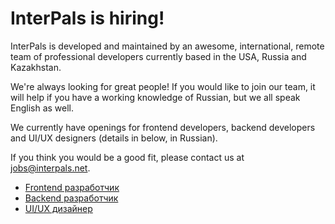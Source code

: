 # InterPals is hiring!

InterPals is developed and maintained by an awesome, international, remote 
team of professional developers currently based in the USA, Russia and 
Kazakhstan. 

We're always looking for great people! If you would like to join our team, 
it will help if you have a working knowledge of Russian, but we all speak 
English as well. 

We currently have openings for frontend developers, 
backend developers and UI/UX designers (details in below, in Russian). 

If you think you would be a good fit, 
please contact us at [jobs@interpals.net](mailto:jobs@interpals.net).


- [Frontend разработчик](Frontend.md)
- [Backend разработчик](Backend.md)
- [UI/UX дизайнер](Designer.md)

